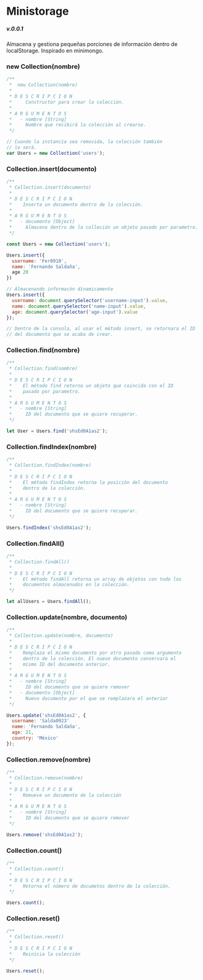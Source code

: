 # Ministorage
##### v.0.0.1

Almacena y gestiona pequeñas porciones de información dentro de localStorage.
Inspirado en minimongo.



### new Collection(nombre)
```javascript
/**
 *  new Collection(nombre)
 *
 * D E S C R I P C I O N
 *     Constructor para crear la colección.
 *
 * A R G U M E N T O S
 *   - nombre [String]
 *     Nombre que recibirá la colección al crearse.
 */

// Cuando la instancia sea removida, la colección también 
// lo será.
var Users = new Collection('users');
```



### Collection.insert(documento)
```javascript
/**
 * Collection.insert(documento)
 *
 * D E S C R I P C I O N
 *    Inserta un documento dentro de la colección.
 *
 * A R G U M E N T O S
 *   - documento [Object]
 *     Almacena dentro de la colleción un objeto pasado por parametro.
 */

const Users = new Collection('users');

Users.insert({
  username: 'Fer0910',
  name: 'Fernando Saldaña',
  age 20
})

// Almacenando informacón dinamicamente
Users.insert({
  username: document.querySelector('username-input').value,
  name: document.querySelector('name-input').value,
  age: document.querySelector('age-input').value
});

// Dentro de la consola, al usar el método insert, se retornara el ID
// del documento que se acaba de crear.
```



### Collection.find(nombre)
```javascript
/**
 * Collection.find(nombre)
 *
 * D E S C R I P C I O N
 *    El método find retorna un objeto que coincida con el ID
 *    pasado por parametro.
 *
 * A R G U M E N T O S
 *   - nombre [String]
 *     ID del documento que se quiere recuperar.
 */

let User = Users.find('shsEd0A1as2');
```



### Collection.findIndex(nombre)
```javascript
/**
 * Collection.findIndex(nombre)
 *
 * D E S C R I P C I O N
 *    El método findIndex retorna la posición del documento
 *    dentro de la colección.
 *
 * A R G U M E N T O S
 *   - nombre [String]
 *     ID del documento que se quiere recuperar.
 */

Users.findIndex('shsEd0A1as2');
```



### Collection.findAll()
```javascript
/**
 * Collection.findAll()
 *
 * D E S C R I P C I O N
 *    El método findAll retorna un array de objetos con todo los
 *    documentos almacenados en la colección.
 */

let allUsers = Users.findAll();
```



### Collection.update(nombre, documento)
```javascript
/**
 * Collection.update(nombre, documento)
 *
 * D E S C R I P C I O N
 *    Remplaza el mismo documento por otro pasado como argumento
 *    dentro de la colección. El nuevo documento conservara el
 *    mismo ID del documento anterior.
 *
 * A R G U M E N T O S
 *   - nombre [String]
 *     ID del documento que se quiere remover
 *   - documento [Object]
 *     Nuevo documento por el que se remplazara el anterior
 */

Users.update('shsEd0A1as2', {
  username: 'Salda0923'
  name: 'Fernando Saldaña',
  age: 21,
  country: 'México'
});
```



### Collection.remove(nombre)
```javascript
/**
 * Collection.remove(nombre)
 *
 * D E S C R I P C I O N
 *    Remueve un documento de la colección
 *
 * A R G U M E N T O S
 *   - nombre [String]
 *     ID del documento que se quiere remover
 */

Users.remove('shsEd0A1as2');
```



### Collection.count()
```javascript
/**
 * Collection.count()
 *
 * D E S C R I P C I O N
 *    Retorna el número de documetos dentro de la colección.
 */

Users.count();
```



### Collection.reset()
```javascript
/**
 * Collection.reset()
 *
 * D E S C R I P C I O N
 *    Reinicia la colección
 */

Users.reset();
```
